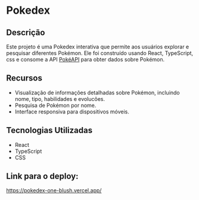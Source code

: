 # Pokedex

## Descrição
Este projeto é uma Pokedex interativa que permite aos usuários explorar e pesquisar diferentes Pokémon. Ele foi construído usando React, TypeScript, css e consome a API [PokéAPI](https://pokeapi.co/) para obter dados sobre Pokémon.

## Recursos
- Visualização de informações detalhadas sobre Pokémon, incluindo nome, tipo, habilidades e evolucões.
- Pesquisa de Pokémon por nome.
- Interface responsiva para dispositivos móveis.

## Tecnologias Utilizadas
- React
- TypeScript
- CSS

##  Link para o deploy:
<a>https://pokedex-one-blush.vercel.app/</a>

